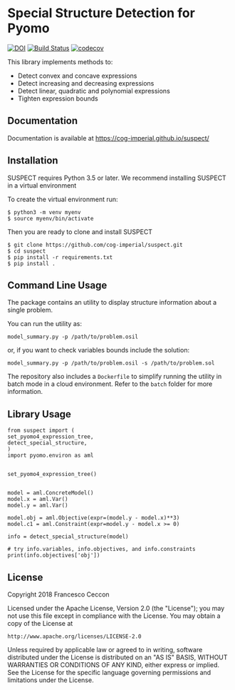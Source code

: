 Special Structure Detection for Pyomo
=====================================

[![DOI](https://zenodo.org/badge/127118649.svg)](https://zenodo.org/badge/latestdoi/127118649) [![Build Status](https://travis-ci.org/cog-imperial/suspect.svg?branch=master)](https://travis-ci.org/cog-imperial/suspect) [![codecov](https://codecov.io/gh/cog-imperial/suspect/branch/master/graph/badge.svg)](https://codecov.io/gh/cog-imperial/suspect)


This library implements methods to:

* Detect convex and concave expressions
* Detect increasing and decreasing expressions
* Detect linear, quadratic and polynomial expressions
* Tighten expression bounds


Documentation
-------------

Documentation is available at https://cog-imperial.github.io/suspect/


Installation
------------

SUSPECT requires Python 3.5 or later. We recommend installing SUSPECT in
a virtual environment

To create the virtual environment run:

    $ python3 -m venv myenv
    $ source myenv/bin/activate

Then you are ready to clone and install SUSPECT

    $ git clone https://github.com/cog-imperial/suspect.git
    $ cd suspect
    $ pip install -r requirements.txt
    $ pip install .


Command Line Usage
------------------

The package contains an utility to display structure information about
a single problem.

You can run the utility as:

    model_summary.py -p /path/to/problem.osil

or, if you want to check variables bounds include the solution:

    model_summary.py -p /path/to/problem.osil -s /path/to/problem.sol

The repository also includes a `Dockerfile` to simplify running the utility in
batch mode in a cloud environment. Refer to the `batch` folder for more information.


Library Usage
-------------

    from suspect import (
	set_pyomo4_expression_tree,
	detect_special_structure,
    )
    import pyomo.environ as aml


    set_pyomo4_expression_tree()


    model = aml.ConcreteModel()
    model.x = aml.Var()
    model.y = aml.Var()

    model.obj = aml.Objective(expr=(model.y - model.x)**3)
    model.c1 = aml.Constraint(expr=model.y - model.x >= 0)

    info = detect_special_structure(model)

    # try info.variables, info.objectives, and info.constraints
    print(info.objectives['obj'])


License
-------

Copyright 2018 Francesco Ceccon

Licensed under the Apache License, Version 2.0 (the "License");
you may not use this file except in compliance with the License.
You may obtain a copy of the License at

    http://www.apache.org/licenses/LICENSE-2.0

Unless required by applicable law or agreed to in writing, software
distributed under the License is distributed on an "AS IS" BASIS,
WITHOUT WARRANTIES OR CONDITIONS OF ANY KIND, either express or implied.
See the License for the specific language governing permissions and
limitations under the License.
